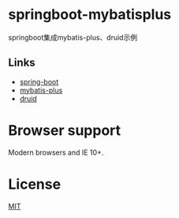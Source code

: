 # springboot-mybatisplus
springboot集成mybatis-plus、druid示例

## Links

- [spring-boot](https://github.com/spring-projects/spring-boot)
- [mybatis-plus](https://github.com/baomidou/mybatis-plus)
- [druid](https://github.com/druid-io/druid/)

# Browser support

Modern browsers and IE 10+.

# License
[MIT](http://opensource.org/licenses/MIT)